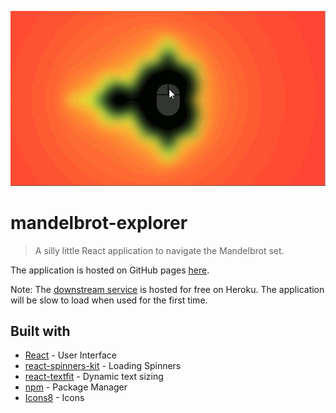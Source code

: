 <p align="center"> 
  <img src="mandelbrot-ex.gif">
</p>

# mandelbrot-explorer

> A silly little React application to navigate the Mandelbrot set.

The application is hosted on GitHub pages [here](http://brissons.github.io/mandelbrot-explorer).

Note: The [downstream service](https://github.com/brissons/mandelbrot-server) is hosted for free on Heroku. The application will be slow to load when used for the first time.

## Built with
* [React](https://reactjs.org/) - User Interface
* [react-spinners-kit](https://www.npmjs.com/package/react-spinners-kit) - Loading Spinners
* [react-textfit](https://www.npmjs.com/package/react-textfit) - Dynamic text sizing
* [npm](https://www.npmjs.com/) - Package Manager
* [Icons8](https://icons8.com/) - Icons
